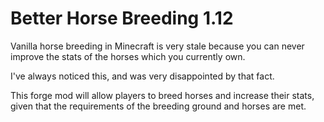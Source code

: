 # Better Horse Breeding 1.12

Vanilla horse breeding in Minecraft is very stale because you can never improve the stats of the horses which you currently own.  
 
I've always noticed this, and was very disappointed by that fact.  
 
This forge mod will allow players to breed horses and increase their stats, given that the requirements of the breeding ground and horses are met. 